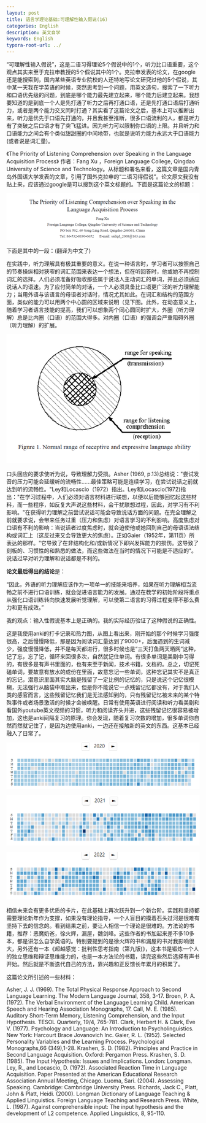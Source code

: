 ```yaml
---
layout: post
title: 语言学理论基础:可理解性输入假说(16)
categories: English
description: 英文自学
keywords: English
typora-root-url: ../
---
```


“可理解性输入假说”，这是二语习得理论5个假说中的1个，听力比口语重要，这个观点其实来至于克拉申教授的5个假说其中的1个。克拉申发表的论文，在google还是能搜索到，国内某些英语专业院校的人还特地写论文研究过他的5个假说，其中某一天我在学英语的时候，突然思考到一个问题，用英文造句，搜索了一下听力和口语优先级的问题，到底是哪个能力最先建立起来，哪个能力后建立起来。我想要知道的是到底一个人是先打通了听力之后再打通口语，还是先打通口语后打通听力，或者是两个能力交叉同时打通？其实看了这篇论文之后，基本上可以推断出来，听力是优先于口语先打通的，并且我甚至推断，很多口语流利的人，都是听力有了突破之后口语才有了突飞猛进。因为听力可以限制你口语的上限。并且听力和口语能力之间会有个类似甜甜圈的中间地带，也就是说听力能力永远大于口语能力(或者说是词汇量)。

《The Priority of Listening Comprehension over Speaking in the Language Acquisition Process》 作者：Fang Xu ，Foreign Language College, Qingdao University of Science and Technology。从标题和署名来看，这篇文章是国内青岛外国语大学发表的文章，引用了国外克拉申的“二语习得假说”。论文原文我没有贴上来，应该通过google是可以搜到这个英文标题的。下面是这篇论文的标题：

![Acrobat_mq0oIaEyxR](/images/posts/Acrobat_mq0oIaEyxR.png)



下面是其中的一段：(翻译为中文了)

在实践中，听力理解具有极其重要的意义。在说一种语言时，学习者可以按照自己的节奏操纵相对狭窄的词汇范围来表达一个想法，但在听回答时，他或她不再控制词汇的选择。人们必须准备好吸收那些属于说话人主动词汇的单词，并且必须适应说话人的语速。为了应付简单的对话，一个人必须具备比口语更广泛的听力理解能力；当用外语与该语言的母语者对话时，情况尤其如此。在词汇和结构的范围方面，类似的能力可以用两个中心圆的区域来说明（见下图。此外，在动态意义上，随着学习者语言技能的提高，我们可以想象两个同心圆同时扩大，外圈（听力理解）总是比内圈（口语）的范围大得多。对内圈（口语）的强调会严重阻碍外圈（听力理解）的扩展。

![Acrobat_np2IPJkcQx](/images/posts/Acrobat_np2IPJkcQx.png)

口头回应的要求使听为说，导致理解力受损。Asher (1969, p.13)总结说："尝试发音的压力可能会延缓听的流畅性......最佳策略可能是连续学习，在尝试说话之前就达到听的流畅性。"Ley和Locascio（1972）指出。Ley和Locascio(1972)指出："在学习过程中，人们必须对语言材料进行联想，以便以后能够回忆起这些材料，而一些程序，如反复大声说这些材料，会干扰联想过程，因此，对学习有不利影响。"在获得听力理解之前尝试说话可能会导致说话方面的问题。在完全理解之前就要求说，会带来任务过重（压力和焦虑）对语言学习的不利影响。高度焦虑对口语有不利的影响：当说话者过度焦虑时，就会迫使他或她回到自己的母语语法结构或词汇上（这反过来又会导致更大的焦虑）。正如Gaier（1952年，第11页）所表达的那样。"它导致了在非结构化和/或新情况下即兴发挥能力的损伤。这导致了刻板的、习惯性的和熟悉的做法，而这些做法在当时的情况下可能是不适应的"。说话过早对听力理解和说话都是不利的。

**论文最后得出的结论**是：

“因此，外语的听力理解应该作为一项单一的技能来培养，如果在听力理解相当流畅之前不进行口语训练，就会促进语言能力的发展。通过在教学的初始阶段将重点从强化口语训练转向快速发展听觉理解，可以使第二语言的习得过程变得不那么费力和更有成效。”



我的观点：输入性假说基本上是正确的。我的实际经历验证了这种假说的正确性。

这是我使用anki的打卡记录和热力图，从图上看出来，刚开始的那个时候学习强度很高，之后慢慢降低，那是因为阅读词汇量达到了9000+，后面遇到的生词减少，强度慢慢降低，并不是每天都进行，很多时候也是“三天打鱼两天晒网”这种，记了忘，忘了记，循环来回很多次，自然就记住单词。有很多单词是美剧中习得的，有很多是有声书里面的，也有来至于新闻，技术书籍，文档的。总之，切记死磕单词，要故意有放水的成份在里面，故意忘记一些单词，这种忘记其实不是真正的忘记，潜意识里面其实大脑是残留了一定比例的记忆的，只是说这个记忆很模糊，无法强行从脑袋中取出来，但是你不能说它一点残留记忆都没有，对于我们人类的感官而言，这些残留记忆我们是无法感知到的，只有残留记忆被未来的某个特殊事件或者场景激活的时候才会被唤醒。日常有使用英语进行阅读和听力看美剧和看国外youtube英文视频的习惯，听力和阅读齐头并进，这些残留记忆很容易被增加，这也是anki间隔复习的原理。你会发现，随着复习次数的增加，很多单词你自然而然就记住了，是因为边使用anki，一边还在接触新的英文的东西。这基本已经融入了日常了。

![anki_GPR69UNHoK](/images/posts/anki_GPR69UNHoK.png)

![anki_Hhn1WjTAHB](/images/posts/anki_Hhn1WjTAHB.png)

![anki_kSzcXDExqC](/images/posts/anki_kSzcXDExqC.png)



相信未来会有更多优质的卡片，在此基础上再次跃升到一个新台阶。实践和坚持都需要理论新年作为支撑，如果没有理论指导，一个人盲目的摸着石头过河是很难有坚持下去的信念的。看到结果之前，要让人相信一个理论是很难的。方法论的书籍，推荐：恶魔奶爸，徐火辉，漏屋，魏剑峰。这些作者的书加起来差不多10多本，都是讲怎么自学英语的。特别要提到的是徐火辉的书和漏屋的书对我影响很大，另外还有一本《超越感觉：批判性思考指南（第九版)》，这本书是锻炼一个人的独立思维和辩证思维能力的，也是一本方法论的书籍，读完这些然后选择有声书开始。然后就是不断迭代自己的方法，靠兴趣和正反馈长年累月的积累了。

这篇论文所引述的一些材料：

Asher, J. J. (1969). The Total Physical Response Approach to Second Language Learning. The Modern Language
Journal, 358, 3-17.
Broen, P. A. (1972). The Verbal Environment of the Language Learning Child. American Speech and Hearing
Association Monographs, 17.
Call, M. E. (1985). Auditory Short-Term Memory, Listening Comprehension, and the Input Hypothesis. TESOL
Quarterly, 19/4, 765-781.
Clark, Herbert H. & Clark, Eve V. (1977). Psychology and Language: An Introduction to Psycholinguistics. New
York: Harcourt Brace Jovanovich Inc.
Gaier, R. L. (1952). Selected Personality Variables and the Learning Process. Psychological Monographs,66
(349),1-28.
Krashen, S. D. (1982). Principles and Practice in Second Language Acquisition. Oxford: Pergamon Press.
Krashen, S. D. (1985). The Input Hypothesis: Issues and Implications. London: Longman.
Ley, R., and Locascio, D. (1972). Associated Reaction Time in Language Acquisition. Paper Presented at the
American Educational Research Association Annual Meeting, Chicago.
Luoma, Sari. (2004). Assessing Speaking. Cambridge: Cambridge University Press.
Richards, Jack C., Platt, John & Platt, Heidi. (2000). Longman Dictionary of Language Teaching & Applied
Linguistics. Foreign Language Teaching and Research Press.
White, L. (1987). Against comprehensible input: The input hypothesis and the development of L2 competence.
Applied Linguistics, 8, 95-110.


